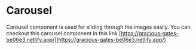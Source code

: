 # Carousel
Carousel component is used for sliding through the images easily. 
You can checkout this carousel component in this link [https://gracious-gates-be06e3.netlify.app/](https://gracious-gates-be06e3.netlify.app/)